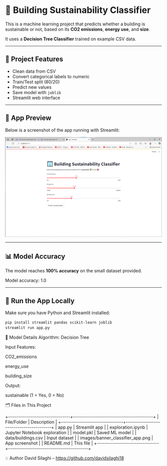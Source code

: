 # 🏢 Building Sustainability Classifier

This is a machine learning project that predicts whether a building is sustainable or not, based on its **CO2 emissions**, **energy use**, and **size**.

It uses a **Decision Tree Classifier** trained on example CSV data.

---

## 🎯 Project Features

- Clean data from CSV
- Convert categorical labels to numeric
- Train/Test split (80/20)
- Predict new values
- Save model with `joblib`
- Streamlit web interface

---

## 📸 App Preview

Below is a screenshot of the app running with Streamlit:

![App Demo](images/banner_classifier_app.png)

---

## 📊 Model Accuracy

The model reaches **100% accuracy** on the small dataset provided.

Model accuracy: 1.0


---

## 🚀 Run the App Locally

Make sure you have Python and Streamlit installed:

```bash
pip install streamlit pandas scikit-learn joblib
streamlit run app.py
```

🧠 Model Details
Algorithm: Decision Tree

Input Features:

CO2_emissions

energy_use

building_size

Output:

sustainable (1 = Yes, 0 = No)

🗂 Files in This Project

+-------------------------------+----------------------------------------+
| File/Folder                   | Description                            |
+-------------------------------+----------------------------------------+
| app.py                        | Streamlit app                          |
| exploration.ipynb             | Jupyter Notebook exploration           |
| model.pkl                     | Saved ML model                         |
| data/buildings.csv            | Input dataset                          |
| images/banner_classifier_app.png | App screenshot                     |
| README.md                     | This file                              |
+-------------------------------+----------------------------------------+



💡 Author
David Silaghi – https://github.com/davidsilaghi18

